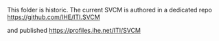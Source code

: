 This folder is historic. The current SVCM is authored in a dedicated repo
https://github.com/IHE/ITI.SVCM

and published https://profiles.ihe.net/ITI/SVCM